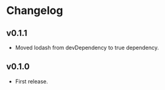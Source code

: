 # Changelog

## v0.1.1
- Moved lodash from devDependency to true dependency.

## v0.1.0
- First release.
